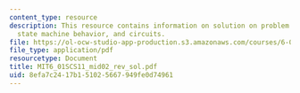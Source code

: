 ```yaml
---
content_type: resource
description: This resource contains information on solution on problem of motor control,
  state machine behavior, and circuits.
file: https://ol-ocw-studio-app-production.s3.amazonaws.com/courses/6-01sc-introduction-to-electrical-engineering-and-computer-science-i-spring-2011/8efa7c2417b151025667949fe0d74961_MIT6_01SCS11_mid02_rev_sol.pdf
file_type: application/pdf
resourcetype: Document
title: MIT6_01SCS11_mid02_rev_sol.pdf
uid: 8efa7c24-17b1-5102-5667-949fe0d74961
---
```

